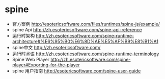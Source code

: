 # spine

- 官方案例 http://esotericsoftware.com/files/runtimes/spine-js/example/
- spine Api http://zh.esotericsoftware.com/spine-api-reference
- 运行时架构 http://zh.esotericsoftware.com/spine-runtime-architecture#%E6%95%B0%E6%8D%AE%E5%AF%B9%E8%B1%A1
- spine中文 http://zh.esotericsoftware.com/
- 运行时术语 http://zh.esotericsoftware.com/spine-runtime-terminology
- Spine Web Player http://zh.esotericsoftware.com/spine-player#Exporting-for-the-player
- spine 用户指南 http://esotericsoftware.com/spine-user-guide